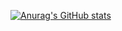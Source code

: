 [![Anurag's GitHub stats](https://github-readme-stats.vercel.app/api?username=oyuh&show_icons=true&theme=gruvbox_light)](https://github.com/oyuh/github-readme-stats)
